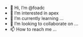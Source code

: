 - 👋 Hi, I’m @foadc
- 👀 I’m interested in apex
- 🌱 I’m currently learning ...
- 💞️ I’m looking to collaborate on ...
- 📫 How to reach me ...

<!---
foadc/foadc is a ✨ special ✨ repository because its `README.md` (this file) appears on your GitHub profile.
You can click the Preview link to take a look at your changes.
--->
